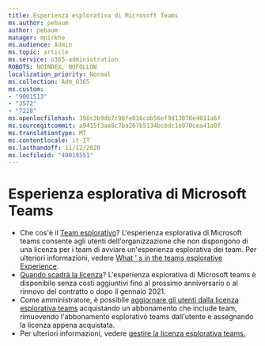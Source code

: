 ```yaml
---
title: Esperienza esplorativa di Microsoft Teams
ms.author: pebaum
author: pebaum
manager: mnirkhe
ms.audience: Admin
ms.topic: article
ms.service: o365-administration
ROBOTS: NOINDEX, NOFOLLOW
localization_priority: Normal
ms.collection: Adm_O365
ms.custom:
- "9001513"
- "3572"
- "7228"
ms.openlocfilehash: 398c3b9db7c90fe016cab56ef9d13078e4011a6f
ms.sourcegitcommit: a9415f3ae8c7ba267b5134bcbdc1e070cea41a0f
ms.translationtype: MT
ms.contentlocale: it-IT
ms.lasthandoff: 11/12/2020
ms.locfileid: "49019551"
---
```

# <a name="microsoft-teams-exploratory-experience"></a>Esperienza esplorativa di Microsoft Teams

- Che cos'è il [Team esplorativo](https://docs.microsoft.com/microsoftteams/teams-exploratory)? L'esperienza esplorativa di Microsoft teams consente agli utenti dell'organizzazione che non dispongono di una licenza per i team di avviare un'esperienza esplorativa dei team. Per ulteriori informazioni, vedere [What ' s in the teams esplorative Experience](https://docs.microsoft.com/microsoftteams/teams-exploratory#whats-in-the-teams-exploratory-experience).
- [Quando scadrà la licenza](https://docs.microsoft.com/microsoftteams/teams-exploratory#how-long-does-the-teams-exploratory-experience-last)? L'esperienza esplorativa di Microsoft teams è disponibile senza costi aggiuntivi fino al prossimo anniversario o al rinnovo del contratto o dopo il gennaio 2021.
- Come amministratore, è possibile [aggiornare gli utenti dalla licenza esplorativa teams](https://docs.microsoft.com/microsoftteams/teams-exploratory#upgrade-users-from-the-teams-exploratory-license) acquistando un abbonamento che include team, rimuovendo l'abbonamento esplorativo teams dall'utente e assegnando la licenza appena acquistata.
- Per ulteriori informazioni, vedere [gestire la licenza esplorativa teams.](https://docs.microsoft.com/microsoftteams/teams-exploratory)